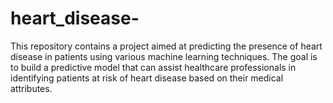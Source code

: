 # heart_disease-
This repository contains a project aimed at predicting the presence of heart disease in patients using various machine learning techniques. The goal is to build a predictive model that can assist healthcare professionals in identifying patients at risk of heart disease based on their medical attributes.
